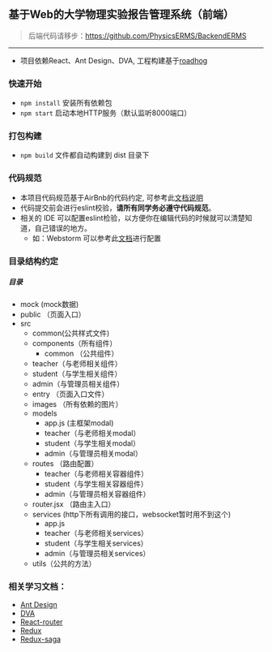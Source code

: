 ## 基于Web的大学物理实验报告管理系统（前端）

> 后端代码请移步：https://github.com/PhysicsERMS/BackendERMS
------------
* 项目依赖React、Ant Design、DVA, 工程构建基于[roadhog](https://github.com/sorrycc/roadhog)

### 快速开始
* `npm install` 安装所有依赖包
* `npm start` 启动本地HTTP服务（默认监听8000端口）

### 打包构建
* `npm build` 文件都自动构建到 dist 目录下 

### 代码规范 
* 本项目代码规范基于AirBnb的代码约定, 可参考此[文档说明](https://github.com/dwqs/react-style-guide)
* 代码提交前会进行eslint校验，**请所有同学务必遵守代码规范**。 
* 相关的 IDE 可以配置eslint检验，以方便你在编辑代码的时候就可以清楚知道，自己错误的地方。
	* 如：Webstorm 可以参考此[文档](https://www.jetbrains.com/help/webstorm/2017.1/eslint.html)进行配置

	
### 目录结构约定
##### 目录
* mock (mock数据)
* public （页面入口）
* src
	* common(公共样式文件)
	* components（所有组件）
		* common （公共组件）
    * teacher（与老师相关组件）
    * student（与学生相关组件）
    * admin（与管理员相关组件）
	* entry （页面入口文件）
	* images （所有依赖的图片）
	* models
		* app.js (主框架modal)
		* teacher（与老师相关modal）
        * student（与学生相关modal）
        * admin（与管理员相关modal）
	* routes （路由配置）
		* teacher（与老师相关容器组件）
        * student（与学生相关容器组件）
        * admin（与管理员相关容器组件）
	* router.jsx 	（路由主入口）
	* services (http下所有调用的接口，websocket暂时用不到这个)
		* app.js 
		* teacher（与老师相关services）
        * student（与学生相关services）
        * admin（与管理员相关services）
	* utils（公共的方法）		
		

		

### 相关学习文档：
* [Ant Design](https://react-guide.github.io/react-router-cn/) 
* [DVA](https://github.com/dvajs/dva/blob/master/docs/API_zh-CN.md)
* [React-router](https://react-guide.github.io/react-router-cn/)
* [Redux](http://cn.redux.js.org/index.html)
* [Redux-saga](http://leonshi.com/redux-saga-in-chinese/index.html)

